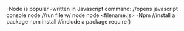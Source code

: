 -Node is popular
-written in Javascript
command:
//opens javascript console
node
//run file w/ node
node <filename.js>
-Npm
//install a package
npm install <name>
//include a package
require()